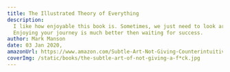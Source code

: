 ```yaml
---
title: The Illustrated Theory of Everything
description:
  I like how enjoyable this book is. Sometimes, we just need to look around and enjoy what we have done and what's going to happened.
  Enjoying your journey is much better then waiting for success.
author: Mark Manson
date: 03 Jan 2020,
amazonUrl: https://www.amazon.com/Subtle-Art-Not-Giving-Counterintuitive/dp/0062457713,
coverImg: /static/books/the-subtle-art-of-not-giving-a-f*ck.jpg
---
```

